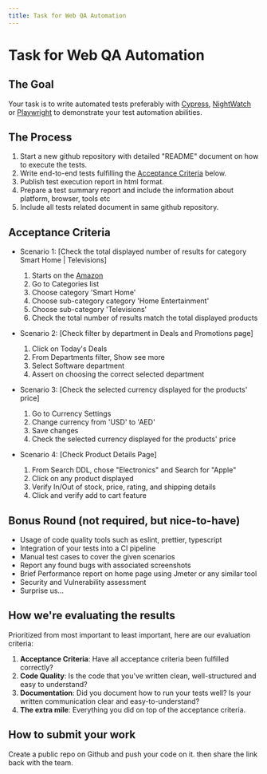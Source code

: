 ```yaml
---
title: Task for Web QA Automation
---
```

# Task for Web QA Automation

## The Goal

Your task is to write automated tests preferably with [Cypress](https://www.cypress.io), [NightWatch](https://nightwatchjs.org/) or [Playwright](https://playwright.dev/) to demonstrate your test automation abilities.

## The Process

1. Start a new github repository with detailed "README" document on how to execute the tests.
1. Write end-to-end tests fulfilling the [Acceptance Criteria](#acceptance-criteria) below.
1. Publish test execution report in html format.
1. Prepare a test summary report and include the information about platform, browser, tools etc
1. Include all tests related document in same github repository.

## Acceptance Criteria

- Scenario 1: [Check the total displayed number of results for category Smart Home | Televisions]

  1.  Starts on the [Amazon](https://www.amazon.com/)
  2.  Go to Categories list
  3.  Choose category 'Smart Home'
  4.  Choose sub-category category 'Home Entertainment'
  5.  Choose sub-category 'Televisions'
  6.  Check the total number of results match the total displayed products

- Scenario 2: [Check filter by department in Deals and Promotions page]

  1. Click on Today's Deals
  2. From Departments filter, Show see more
  3. Select Software department
  4. Assert on choosing the correct selected department

- Scenario 3: [Check the selected currency displayed for the products' price]

  1.  Go to Currency Settings
  2.  Change currency from 'USD' to 'AED'
  3.  Save changes
  4.  Check the selected currency displayed for the products' price

- Scenario 4: [Check Product Details Page]
  1. From Search DDL, chose "Electronics" and Search for "Apple"
  2. Click on any product displayed
  3. Verify In/Out of stock, price, rating, and shipping details
  4. Click and verify add to cart feature

## Bonus Round (not required, but nice-to-have)

- Usage of code quality tools such as eslint, prettier, typescript
- Integration of your tests into a CI pipeline
- Manual test cases to cover the given scenarios
- Report any found bugs with associated screenshots
- Brief Performance report on home page using Jmeter or any similar tool
- Security and Vulnerability assessment
- Surprise us…

## How we're evaluating the results

Prioritized from most important to least important, here are our evaluation criteria:

1. **Acceptance Criteria**: Have all acceptance criteria been fulfilled correctly?
1. **Code Quality**: Is the code that you've written clean, well-structured and easy to understand?
1. **Documentation**: Did you document how to run your tests well? Is your written communication clear and easy-to-understand?
1. **The extra mile**: Everything you did on top of the acceptance criteria.

## How to submit your work

Create a public repo on Github and push your code on it. then share the link back with the team.
